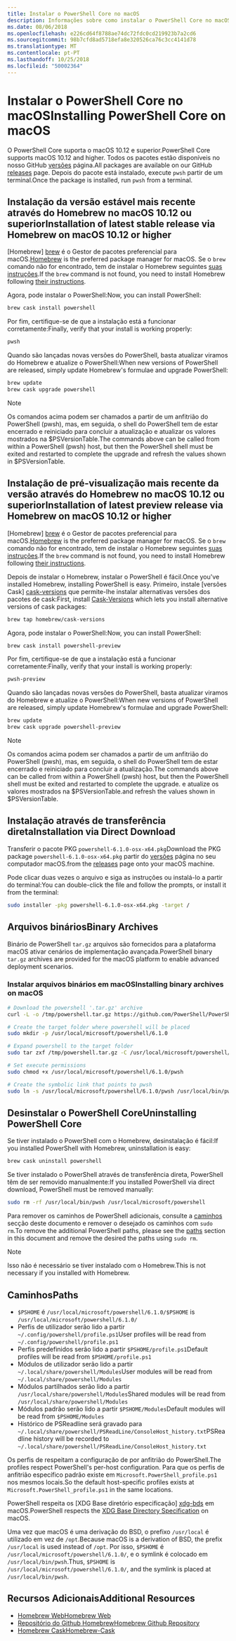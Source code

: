 ```yaml
---
title: Instalar o PowerShell Core no macOS
description: Informações sobre como instalar o PowerShell Core no macOS
ms.date: 08/06/2018
ms.openlocfilehash: e226cd64f8788ae74dc72fdc0cd219923b7a2cd6
ms.sourcegitcommit: 98b7cfd8ad5718efa8e320526ca76c3cc4141d78
ms.translationtype: MT
ms.contentlocale: pt-PT
ms.lasthandoff: 10/25/2018
ms.locfileid: "50002364"
---
```

# <a name="installing-powershell-core-on-macos"></a><span data-ttu-id="a7d46-103">Instalar o PowerShell Core no macOS</span><span class="sxs-lookup"><span data-stu-id="a7d46-103">Installing PowerShell Core on macOS</span></span>

<span data-ttu-id="a7d46-104">O PowerShell Core suporta o macOS 10.12 e superior.</span><span class="sxs-lookup"><span data-stu-id="a7d46-104">PowerShell Core supports macOS 10.12 and higher.</span></span>
<span data-ttu-id="a7d46-105">Todos os pacotes estão disponíveis no nosso GitHub [versões][] página.</span><span class="sxs-lookup"><span data-stu-id="a7d46-105">All packages are available on our GitHub [releases][] page.</span></span>
<span data-ttu-id="a7d46-106">Depois do pacote está instalado, execute `pwsh` partir de um terminal.</span><span class="sxs-lookup"><span data-stu-id="a7d46-106">Once the package is installed, run `pwsh` from a terminal.</span></span>

## <a name="installation-of-latest-stable-release-via-homebrew-on-macos-1012-or-higher"></a><span data-ttu-id="a7d46-107">Instalação da versão estável mais recente através do Homebrew no macOS 10.12 ou superior</span><span class="sxs-lookup"><span data-stu-id="a7d46-107">Installation of latest stable release via Homebrew on macOS 10.12 or higher</span></span>

<span data-ttu-id="a7d46-108">[Homebrew] [ brew] é o Gestor de pacotes preferencial para macOS.</span><span class="sxs-lookup"><span data-stu-id="a7d46-108">[Homebrew][brew] is the preferred package manager for macOS.</span></span>
<span data-ttu-id="a7d46-109">Se o `brew` comando não for encontrado, tem de instalar o Homebrew seguintes [suas instruções][brew].</span><span class="sxs-lookup"><span data-stu-id="a7d46-109">If the `brew` command is not found, you need to install Homebrew following [their instructions][brew].</span></span>

<span data-ttu-id="a7d46-110">Agora, pode instalar o PowerShell:</span><span class="sxs-lookup"><span data-stu-id="a7d46-110">Now, you can install PowerShell:</span></span>

```sh
brew cask install powershell
```

<span data-ttu-id="a7d46-111">Por fim, certifique-se de que a instalação está a funcionar corretamente:</span><span class="sxs-lookup"><span data-stu-id="a7d46-111">Finally, verify that your install is working properly:</span></span>

```sh
pwsh
```

<span data-ttu-id="a7d46-112">Quando são lançadas novas versões do PowerShell, basta atualizar viramos do Homebrew e atualize o PowerShell:</span><span class="sxs-lookup"><span data-stu-id="a7d46-112">When new versions of PowerShell are released, simply update Homebrew's formulae and upgrade PowerShell:</span></span>

```sh
brew update
brew cask upgrade powershell
```

> [!NOTE]
> <span data-ttu-id="a7d46-113">Os comandos acima podem ser chamados a partir de um anfitrião do PowerShell (pwsh), mas, em seguida, o shell do PowerShell tem de estar encerrado e reiniciado para concluir a atualização e atualizar os valores mostrados na $PSVersionTable.</span><span class="sxs-lookup"><span data-stu-id="a7d46-113">The commands above can be called from within a PowerShell (pwsh) host, but then the PowerShell shell must be exited and restarted to complete the upgrade and refresh the values shown in $PSVersionTable.</span></span>

[brew]: http://brew.sh/

## <a name="installation-of-latest-preview-release-via-homebrew-on-macos-1012-or-higher"></a><span data-ttu-id="a7d46-114">Instalação de pré-visualização mais recente da versão através do Homebrew no macOS 10.12 ou superior</span><span class="sxs-lookup"><span data-stu-id="a7d46-114">Installation of latest preview release via Homebrew on macOS 10.12 or higher</span></span>

<span data-ttu-id="a7d46-115">[Homebrew] [ brew] é o Gestor de pacotes preferencial para macOS.</span><span class="sxs-lookup"><span data-stu-id="a7d46-115">[Homebrew][brew] is the preferred package manager for macOS.</span></span>
<span data-ttu-id="a7d46-116">Se o `brew` comando não for encontrado, tem de instalar o Homebrew seguintes [suas instruções][brew].</span><span class="sxs-lookup"><span data-stu-id="a7d46-116">If the `brew` command is not found, you need to install Homebrew following [their instructions][brew].</span></span>

<span data-ttu-id="a7d46-117">Depois de instalar o Homebrew, instalar o PowerShell é fácil.</span><span class="sxs-lookup"><span data-stu-id="a7d46-117">Once you've installed Homebrew, installing PowerShell is easy.</span></span>
<span data-ttu-id="a7d46-118">Primeiro, instale [versões Cask] [ cask-versions] que permite-lhe instalar alternativas versões dos pacotes de cask:</span><span class="sxs-lookup"><span data-stu-id="a7d46-118">First, install [Cask-Versions][cask-versions] which lets you install alternative versions of cask packages:</span></span>

```sh
brew tap homebrew/cask-versions
```

<span data-ttu-id="a7d46-119">Agora, pode instalar o PowerShell:</span><span class="sxs-lookup"><span data-stu-id="a7d46-119">Now, you can install PowerShell:</span></span>

```sh
brew cask install powershell-preview
```

<span data-ttu-id="a7d46-120">Por fim, certifique-se de que a instalação está a funcionar corretamente:</span><span class="sxs-lookup"><span data-stu-id="a7d46-120">Finally, verify that your install is working properly:</span></span>

```sh
pwsh-preview
```

<span data-ttu-id="a7d46-121">Quando são lançadas novas versões do PowerShell, basta atualizar viramos do Homebrew e atualize o PowerShell:</span><span class="sxs-lookup"><span data-stu-id="a7d46-121">When new versions of PowerShell are released, simply update Homebrew's formulae and upgrade PowerShell:</span></span>

```sh
brew update
brew cask upgrade powershell-preview
```

> [!NOTE]
> <span data-ttu-id="a7d46-122">Os comandos acima podem ser chamados a partir de um anfitrião do PowerShell (pwsh), mas, em seguida, o shell do PowerShell tem de estar encerrado e reiniciado para concluir a atualização.</span><span class="sxs-lookup"><span data-stu-id="a7d46-122">The commands above can be called from within a PowerShell (pwsh) host, but then the PowerShell shell must be exited and restarted to complete the upgrade.</span></span>
> <span data-ttu-id="a7d46-123">e atualize os valores mostrados na $PSVersionTable.</span><span class="sxs-lookup"><span data-stu-id="a7d46-123">and refresh the values shown in $PSVersionTable.</span></span>

## <a name="installation-via-direct-download"></a><span data-ttu-id="a7d46-124">Instalação através de transferência direta</span><span class="sxs-lookup"><span data-stu-id="a7d46-124">Installation via Direct Download</span></span>

<span data-ttu-id="a7d46-125">Transferir o pacote PKG `powershell-6.1.0-osx-x64.pkg`</span><span class="sxs-lookup"><span data-stu-id="a7d46-125">Download the PKG package `powershell-6.1.0-osx-x64.pkg`</span></span>
<span data-ttu-id="a7d46-126">partir do [versões][] página no seu computador macOS.</span><span class="sxs-lookup"><span data-stu-id="a7d46-126">from the [releases][] page onto your macOS machine.</span></span>

<span data-ttu-id="a7d46-127">Pode clicar duas vezes o arquivo e siga as instruções ou instalá-lo a partir do terminal:</span><span class="sxs-lookup"><span data-stu-id="a7d46-127">You can double-click the file and follow the prompts, or install it from the terminal:</span></span>

```sh
sudo installer -pkg powershell-6.1.0-osx-x64.pkg -target /
```

## <a name="binary-archives"></a><span data-ttu-id="a7d46-128">Arquivos binários</span><span class="sxs-lookup"><span data-stu-id="a7d46-128">Binary Archives</span></span>

<span data-ttu-id="a7d46-129">Binário de PowerShell `tar.gz` arquivos são fornecidos para a plataforma macOS ativar cenários de implementação avançada.</span><span class="sxs-lookup"><span data-stu-id="a7d46-129">PowerShell binary `tar.gz` archives are provided for the macOS platform to enable advanced deployment scenarios.</span></span>

### <a name="installing-binary-archives-on-macos"></a><span data-ttu-id="a7d46-130">Instalar arquivos binários em macOS</span><span class="sxs-lookup"><span data-stu-id="a7d46-130">Installing binary archives on macOS</span></span>

```sh
# Download the powershell '.tar.gz' archive
curl -L -o /tmp/powershell.tar.gz https://github.com/PowerShell/PowerShell/releases/download/v6.1.0/powershell-6.1.0-osx-x64.tar.gz

# Create the target folder where powershell will be placed
sudo mkdir -p /usr/local/microsoft/powershell/6.1.0

# Expand powershell to the target folder
sudo tar zxf /tmp/powershell.tar.gz -C /usr/local/microsoft/powershell/6.1.0

# Set execute permissions
sudo chmod +x /usr/local/microsoft/powershell/6.1.0/pwsh

# Create the symbolic link that points to pwsh
sudo ln -s /usr/local/microsoft/powershell/6.1.0/pwsh /usr/local/bin/pwsh
```

## <a name="uninstalling-powershell-core"></a><span data-ttu-id="a7d46-131">Desinstalar o PowerShell Core</span><span class="sxs-lookup"><span data-stu-id="a7d46-131">Uninstalling PowerShell Core</span></span>

<span data-ttu-id="a7d46-132">Se tiver instalado o PowerShell com o Homebrew, desinstalação é fácil:</span><span class="sxs-lookup"><span data-stu-id="a7d46-132">If you installed PowerShell with Homebrew, uninstallation is easy:</span></span>

```sh
brew cask uninstall powershell
```

<span data-ttu-id="a7d46-133">Se tiver instalado o PowerShell através de transferência direta, PowerShell têm de ser removido manualmente:</span><span class="sxs-lookup"><span data-stu-id="a7d46-133">If you installed PowerShell via direct download, PowerShell must be removed manually:</span></span>

```sh
sudo rm -rf /usr/local/bin/pwsh /usr/local/microsoft/powershell
```

<span data-ttu-id="a7d46-134">Para remover os caminhos de PowerShell adicionais, consulte a [caminhos](#paths) secção deste documento e remover o desejado os caminhos com `sudo rm`.</span><span class="sxs-lookup"><span data-stu-id="a7d46-134">To remove the additional PowerShell paths, please see the [paths](#paths) section in this document and remove the desired the paths using `sudo rm`.</span></span>

> [!NOTE]
> <span data-ttu-id="a7d46-135">Isso não é necessário se tiver instalado com o Homebrew.</span><span class="sxs-lookup"><span data-stu-id="a7d46-135">This is not necessary if you installed with Homebrew.</span></span>

## <a name="paths"></a><span data-ttu-id="a7d46-136">Caminhos</span><span class="sxs-lookup"><span data-stu-id="a7d46-136">Paths</span></span>

* <span data-ttu-id="a7d46-137">`$PSHOME` é `/usr/local/microsoft/powershell/6.1.0/`</span><span class="sxs-lookup"><span data-stu-id="a7d46-137">`$PSHOME` is `/usr/local/microsoft/powershell/6.1.0/`</span></span>
* <span data-ttu-id="a7d46-138">Perfis de utilizador serão lido a partir `~/.config/powershell/profile.ps1`</span><span class="sxs-lookup"><span data-stu-id="a7d46-138">User profiles will be read from `~/.config/powershell/profile.ps1`</span></span>
* <span data-ttu-id="a7d46-139">Perfis predefinidos serão lido a partir `$PSHOME/profile.ps1`</span><span class="sxs-lookup"><span data-stu-id="a7d46-139">Default profiles will be read from `$PSHOME/profile.ps1`</span></span>
* <span data-ttu-id="a7d46-140">Módulos de utilizador serão lido a partir `~/.local/share/powershell/Modules`</span><span class="sxs-lookup"><span data-stu-id="a7d46-140">User modules will be read from `~/.local/share/powershell/Modules`</span></span>
* <span data-ttu-id="a7d46-141">Módulos partilhados serão lido a partir `/usr/local/share/powershell/Modules`</span><span class="sxs-lookup"><span data-stu-id="a7d46-141">Shared modules will be read from `/usr/local/share/powershell/Modules`</span></span>
* <span data-ttu-id="a7d46-142">Módulos padrão serão lido a partir `$PSHOME/Modules`</span><span class="sxs-lookup"><span data-stu-id="a7d46-142">Default modules will be read from `$PSHOME/Modules`</span></span>
* <span data-ttu-id="a7d46-143">Histórico de PSReadline será gravado para `~/.local/share/powershell/PSReadLine/ConsoleHost_history.txt`</span><span class="sxs-lookup"><span data-stu-id="a7d46-143">PSReadline history will be recorded to `~/.local/share/powershell/PSReadLine/ConsoleHost_history.txt`</span></span>

<span data-ttu-id="a7d46-144">Os perfis de respeitam a configuração de por anfitrião do PowerShell.</span><span class="sxs-lookup"><span data-stu-id="a7d46-144">The profiles respect PowerShell's per-host configuration.</span></span>
<span data-ttu-id="a7d46-145">Para que os perfis de anfitrião específico padrão existe em `Microsoft.PowerShell_profile.ps1` nos mesmos locais.</span><span class="sxs-lookup"><span data-stu-id="a7d46-145">So the default host-specific profiles exists at `Microsoft.PowerShell_profile.ps1` in the same locations.</span></span>

<span data-ttu-id="a7d46-146">PowerShell respeita os [XDG Base diretório especificação] [ xdg-bds] em macOS.</span><span class="sxs-lookup"><span data-stu-id="a7d46-146">PowerShell respects the [XDG Base Directory Specification][xdg-bds] on macOS.</span></span>

<span data-ttu-id="a7d46-147">Uma vez que macOS é uma derivação do BSD, o prefixo `/usr/local` é utilizado em vez de `/opt`.</span><span class="sxs-lookup"><span data-stu-id="a7d46-147">Because macOS is a derivation of BSD, the prefix `/usr/local` is used instead of `/opt`.</span></span>
<span data-ttu-id="a7d46-148">Por isso, `$PSHOME` é `/usr/local/microsoft/powershell/6.1.0/`, e o symlink é colocado em `/usr/local/bin/pwsh`.</span><span class="sxs-lookup"><span data-stu-id="a7d46-148">Thus, `$PSHOME` is `/usr/local/microsoft/powershell/6.1.0/`, and the symlink is placed at `/usr/local/bin/pwsh`.</span></span>

## <a name="additional-resources"></a><span data-ttu-id="a7d46-149">Recursos Adicionais</span><span class="sxs-lookup"><span data-stu-id="a7d46-149">Additional Resources</span></span>

* <span data-ttu-id="a7d46-150">[Homebrew Web][brew]</span><span class="sxs-lookup"><span data-stu-id="a7d46-150">[Homebrew Web][brew]</span></span>
* <span data-ttu-id="a7d46-151">[Repositório do Github Homebrew][GitHub]</span><span class="sxs-lookup"><span data-stu-id="a7d46-151">[Homebrew Github Repository][GitHub]</span></span>
* <span data-ttu-id="a7d46-152">[Homebrew Cask][cask]</span><span class="sxs-lookup"><span data-stu-id="a7d46-152">[Homebrew-Cask][cask]</span></span>

[brew]: http://brew.sh/
[Cask]: https://github.com/Homebrew/homebrew-cask
[cask-versions]: https://github.com/Homebrew/homebrew-cask-versions
[GitHub]: https://github.com/Homebrew
[versões]: https://github.com/PowerShell/PowerShell/releases/latest
[releases]: https://github.com/PowerShell/PowerShell/releases/latest
[xdg-bds]: https://specifications.freedesktop.org/basedir-spec/basedir-spec-latest.html
